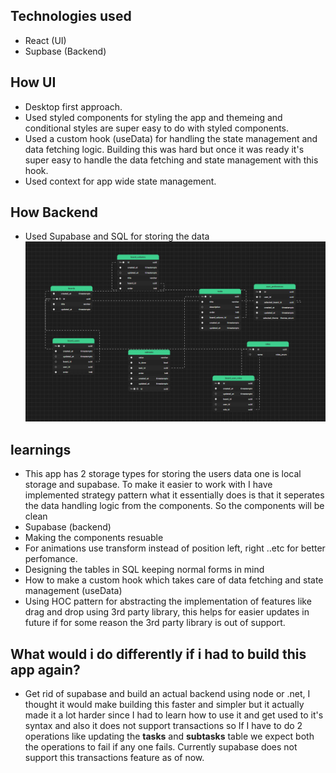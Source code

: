 ## Technologies used

- React (UI)
- Supbase (Backend)

## How UI

- Desktop first approach.
- Used styled components for styling the app and themeing and conditional styles are super easy to do with styled components.
- Used a custom hook (useData) for handling the state management and data fetching logic. Building this was hard but once it was ready it's super easy to handle the data fetching and state management with this hook.
- Used context for app wide state management.

## How Backend
- Used Supabase and SQL for storing the data
![Schema visual](image.png)

## learnings

- This app has 2 storage types for storing the users data one is local storage and supabase. To make it easier to work with I have implemented strategy pattern what it essentially does is that it seperates the data handling logic from the components. So the components will be clean
- Supabase (backend)
- Making the components resuable
- For animations use transform instead of position left, right ..etc for better perfomance.
- Designing the tables in SQL keeping normal forms in mind
- How to make a custom hook which takes care of data fetching and state management (useData)
- Using HOC pattern for abstracting the implementation of features like drag and drop using 3rd party library, this helps for easier updates in future if for some reason the 3rd party library is out of support.

## What would i do differently if i had to build this app again?
- Get rid of supabase and build an actual backend using node or .net, I thought it would make building this faster and simpler but it actually made it a lot harder since I had to learn how to use it and get used to it's syntax and also it does not support transactions so If I have to do 2 operations like updating the **tasks** and **subtasks** table we expect both the operations to fail if any one fails. Currently supabase does not support this transactions feature as of now.

